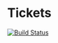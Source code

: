 # Tickets 
[![Build Status](https://travis-ci.org/DenShab/Tickets.svg?branch=master)](https://travis-ci.org/DenShab/Tickets)
